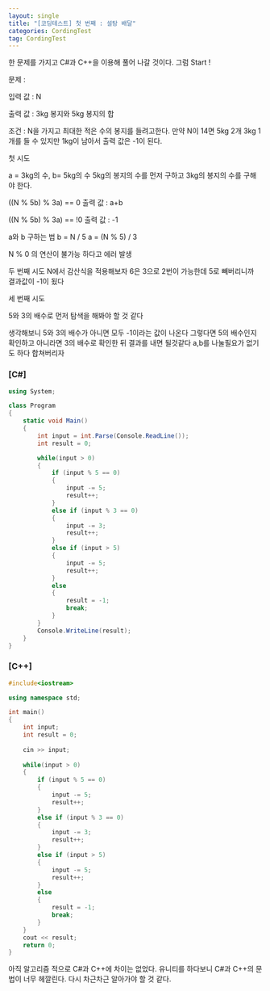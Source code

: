 ```yaml
---
layout: single
title: "[코딩테스트] 첫 번째 : 설탕 배달"
categories: CordingTest
tag: CordingTest
---
```


한 문제를 가지고 C#과 C++을 이용해 풀어 나갈 것이다.
그럼 Start !



문제 :

입력 값 : N

출력 값 : 3kg 봉지와 5kg 봉지의 합

조건 : N을 가지고 최대한 적은 수의 봉지를 들려고한다. 
      만약 N이 14면 5kg 2개 3kg 1개를 들 수 있지만 1kg이 남아서 출력 값은 -1이 된다.



첫 시도

a = 3kg의 수, b= 5kg의 수
5kg의 봉지의 수를 먼저 구하고 3kg의 봉지의 수를 구해야 한다.

((N % 5b) % 3a) == 0
출력 값 : a+b

 ((N % 5b) % 3a) == !0
출력 값 : -1

a와 b 구하는 법
b = N / 5
a = (N % 5) / 3

N % 0 의 연산이 불가능 하다고 에러 발생



두 번째 시도
N에서 감산식을 적용해보자
6은 3으로 2번이 가능한데
5로 빼버리니까 결과값이 -1이 됬다



세 번째 시도

5와 3의 배수로 먼저 탐색을 해봐야 할 것 같다

생각해보니 5와 3의 배수가 아니면 모두 -1이라는 값이 나온다
그렇다면 5의 배수인지 확인하고
아니라면 3의 배수로 확인한 뒤 결과를 내면 될것같다
a,b를 나눌필요가 없기도 하다 합쳐버리자



###  [C#]

```c#
using System;

class Program
{
    static void Main()
    {
        int input = int.Parse(Console.ReadLine());
        int result = 0;

        while(input > 0)
        {
            if (input % 5 == 0)
            {
                input -= 5;
                result++;
            }
            else if (input % 3 == 0)
            {
                input -= 3;
                result++;
            }
            else if (input > 5)
            {
                input -= 5;
                result++;
            }
            else
            {
                result = -1;
                break;
            }
        }
        Console.WriteLine(result);
    }
}
```



### [C++]

```c++
#include<iostream>

using namespace std;

int main()
{
    int input;
    int result = 0;
    
    cin >> input;
    
    while(input > 0)
    {
        if (input % 5 == 0)
        {
            input -= 5;
            result++;
        }
        else if (input % 3 == 0)
        {
            input -= 3;
            result++;
        }
        else if (input > 5)
        {
            input -= 5;
            result++;
        }
        else 
        {
            result = -1;
            break;
        }
    }
    cout << result;
    return 0;
}
```

아직 알고리즘 적으로 C#과 C++에 차이는 없었다.
유니티를 하다보니 C#과 C++의 문법이 너무 헤깔린다.
다시 차근차근 알아가야 할 것 같다.
